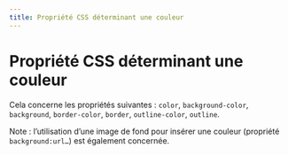 ```yaml
---
title: Propriété CSS déterminant une couleur
---
```


# Propriété CSS déterminant une couleur


Cela concerne les propriétés suivantes : `color`, `background-color`, `background`, `border-color`, `border`, `outline-color`, `outline`.

Note : l’utilisation d’une image de fond pour insérer une couleur (propriété `background:url…`) est également concernée.
